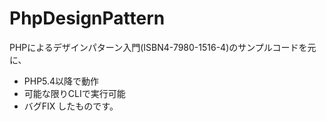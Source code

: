 PhpDesignPattern
================

PHPによるデザインパターン入門(ISBN4-7980-1516-4)のサンプルコードを元に、
- PHP5.4以降で動作
- 可能な限りCLIで実行可能
- バグFIX
したものです。

